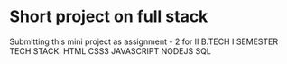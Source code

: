 
# Short project on full stack

Submitting this mini project as assignment - 2 for II B.TECH I SEMESTER
TECH STACK:
    HTML
    CSS3
    JAVASCRIPT
    NODEJS
    SQL
